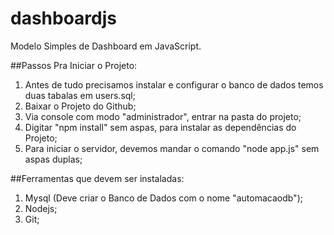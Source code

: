 # dashboardjs
Modelo Simples de Dashboard em JavaScript.


##Passos Pra Iniciar o Projeto:

1. Antes de tudo precisamos instalar e configurar o banco de dados temos duas tabalas em users.sql;
2. Baixar o Projeto do Github;
3. Via console com modo "administrador", entrar na pasta do projeto;
4. Digitar "npm install" sem aspas, para instalar as dependências do Projeto;
5. Para iniciar o servidor, devemos mandar o comando "node app.js" sem aspas duplas;


##Ferramentas que devem ser instaladas:

1. Mysql (Deve criar o Banco de Dados com o nome "automacaodb");
2. Nodejs;
3. Git;
